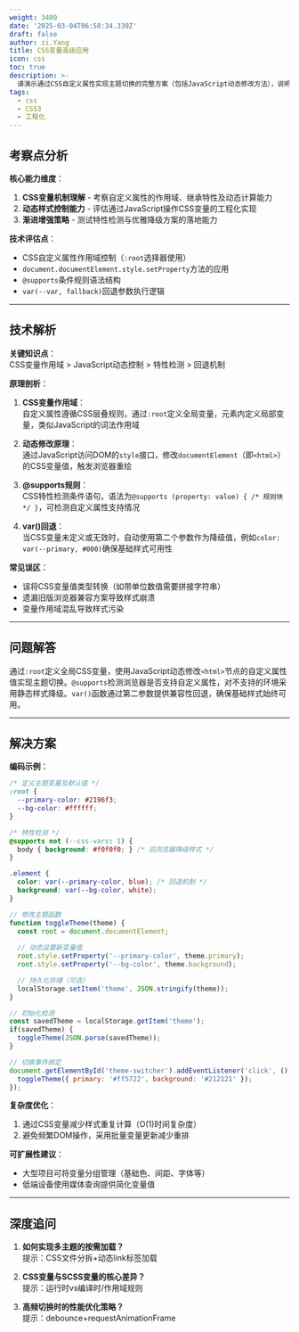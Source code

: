 ```yaml
---
weight: 3400
date: '2025-03-04T06:58:34.330Z'
draft: false
author: zi.Yang
title: CSS变量高级应用
icon: css
toc: true
description: >-
  请演示通过CSS自定义属性实现主题切换的完整方案（包括JavaScript动态修改方法），说明@supports规则进行特性检测的语法，并解释var()函数的回退机制在渐进增强中的应用。
tags:
  - css
  - CSS3
  - 工程化
---
```


## 考察点分析
**核心能力维度**：  
1. **CSS变量机制理解** - 考察自定义属性的作用域、继承特性及动态计算能力  
2. **动态样式控制能力** - 评估通过JavaScript操作CSS变量的工程化实现  
3. **渐进增强策略** - 测试特性检测与优雅降级方案的落地能力  

**技术评估点**：  
- CSS自定义属性作用域控制（`:root`选择器使用）  
- `document.documentElement.style.setProperty`方法的应用  
- `@supports`条件规则语法结构  
- `var(--var, fallback)`回退参数执行逻辑  

---

## 技术解析
**关键知识点**：  
CSS变量作用域 > JavaScript动态控制 > 特性检测 > 回退机制  

**原理剖析**：  
1. **CSS变量作用域**：  
自定义属性遵循CSS层叠规则，通过`:root`定义全局变量，元素内定义局部变量，类似JavaScript的词法作用域  

2. **动态修改原理**：  
通过JavaScript访问DOM的`style`接口，修改`documentElement`（即`<html>`）的CSS变量值，触发浏览器重绘  

3. **@supports规则**：  
CSS特性检测条件语句，语法为`@supports (property: value) { /* 规则块 */ }`，可检测自定义属性支持情况  

4. **var()回退**：  
当CSS变量未定义或无效时，自动使用第二个参数作为降级值，例如`color: var(--primary, #000)`确保基础样式可用性  

**常见误区**：  
- 误将CSS变量值类型转换（如带单位数值需要拼接字符串）  
- 遗漏旧版浏览器兼容方案导致样式崩溃  
- 变量作用域混乱导致样式污染  

---

## 问题解答

通过`:root`定义全局CSS变量，使用JavaScript动态修改`<html>`节点的自定义属性值实现主题切换。`@supports`检测浏览器是否支持自定义属性，对不支持的环境采用静态样式降级。`var()`函数通过第二参数提供兼容性回退，确保基础样式始终可用。

---

## 解决方案

**编码示例**：
```css
/* 定义主题变量及默认值 */
:root {
  --primary-color: #2196f3; 
  --bg-color: #ffffff;
}

/* 特性检测 */
@supports not (--css-vars: 1) {
  body { background: #f0f0f0; } /* 旧浏览器降级样式 */
}

.element {
  color: var(--primary-color, blue); /* 回退机制 */
  background: var(--bg-color, white);
}
```

```javascript
// 修改主题函数
function toggleTheme(theme) {
  const root = document.documentElement;
  
  // 动态设置新变量值
  root.style.setProperty('--primary-color', theme.primary);
  root.style.setProperty('--bg-color', theme.background);

  // 持久化存储（可选）
  localStorage.setItem('theme', JSON.stringify(theme));
}

// 初始化检测
const savedTheme = localStorage.getItem('theme');
if(savedTheme) {
  toggleTheme(JSON.parse(savedTheme));
}

// 切换事件绑定
document.getElementById('theme-switcher').addEventListener('click', () => {
  toggleTheme({ primary: '#ff5722', background: '#212121' });
});
```

**复杂度优化**：  
1. 通过CSS变量减少样式重复计算（O(1)时间复杂度）  
2. 避免频繁DOM操作，采用批量变量更新减少重排  

**可扩展性建议**：  
- 大型项目可将变量分组管理（基础色、间距、字体等）  
- 低端设备使用媒体查询提供简化变量值  

---

## 深度追问

1. **如何实现多主题的按需加载？**  
   提示：CSS文件分拆+动态link标签加载  

2. **CSS变量与SCSS变量的核心差异？**  
   提示：运行时vs编译时/作用域规则  

3. **高频切换时的性能优化策略？**  
   提示：debounce+requestAnimationFrame